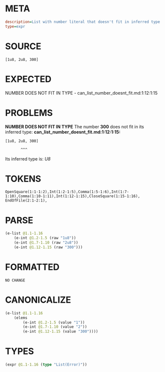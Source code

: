 # META
~~~ini
description=List with number literal that doesn't fit in inferred type
type=expr
~~~
# SOURCE
~~~roc
[1u8, 2u8, 300]
~~~
# EXPECTED
NUMBER DOES NOT FIT IN TYPE - can_list_number_doesnt_fit.md:1:12:1:15
# PROBLEMS
**NUMBER DOES NOT FIT IN TYPE**
The number **300** does not fit in its inferred type:
**can_list_number_doesnt_fit.md:1:12:1:15:**
```roc
[1u8, 2u8, 300]
```
           ^^^

Its inferred type is:
    _U8_

# TOKENS
~~~zig
OpenSquare(1:1-1:2),Int(1:2-1:5),Comma(1:5-1:6),Int(1:7-1:10),Comma(1:10-1:11),Int(1:12-1:15),CloseSquare(1:15-1:16),
EndOfFile(2:1-2:1),
~~~
# PARSE
~~~clojure
(e-list @1.1-1.16
	(e-int @1.2-1.5 (raw "1u8"))
	(e-int @1.7-1.10 (raw "2u8"))
	(e-int @1.12-1.15 (raw "300")))
~~~
# FORMATTED
~~~roc
NO CHANGE
~~~
# CANONICALIZE
~~~clojure
(e-list @1.1-1.16
	(elems
		(e-int @1.2-1.5 (value "1"))
		(e-int @1.7-1.10 (value "2"))
		(e-int @1.12-1.15 (value "300"))))
~~~
# TYPES
~~~clojure
(expr @1.1-1.16 (type "List(Error)"))
~~~
